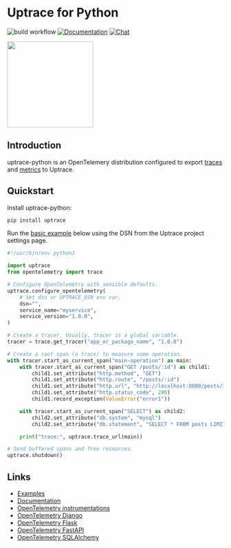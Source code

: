 # Uptrace for Python

![build workflow](https://github.com/uptrace/uptrace-python/actions/workflows/build.yml/badge.svg)
[![Documentation](https://img.shields.io/badge/uptrace-documentation-informational)](https://uptrace.dev/get/opentelemetry-python.html)
[![Chat](https://img.shields.io/badge/-telegram-red?color=white&logo=telegram&logoColor=black)](https://t.me/uptrace)

<a href="https://uptrace.dev/get/opentelemetry-python.html">
  <img src="https://uptrace.dev/get/devicon/python-original.svg" height="200px" />
</a>

## Introduction

uptrace-python is an OpenTelemery distribution configured to export
[traces](https://uptrace.dev/opentelemetry/distributed-tracing.html) and
[metrics](https://uptrace.dev/opentelemetry/metrics.html) to Uptrace.

## Quickstart

Install uptrace-python:

```bash
pip install uptrace
```

Run the [basic example](example/basic) below using the DSN from the Uptrace project settings page.

```python
#!/usr/bin/env python3

import uptrace
from opentelemetry import trace

# Configure OpenTelemetry with sensible defaults.
uptrace.configure_opentelemetry(
    # Set dsn or UPTRACE_DSN env var.
    dsn="",
    service_name="myservice",
    service_version="1.0.0",
)

# Create a tracer. Usually, tracer is a global variable.
tracer = trace.get_tracer("app_or_package_name", "1.0.0")

# Create a root span (a trace) to measure some operation.
with tracer.start_as_current_span("main-operation") as main:
    with tracer.start_as_current_span("GET /posts/:id") as child1:
        child1.set_attribute("http.method", "GET")
        child1.set_attribute("http.route", "/posts/:id")
        child1.set_attribute("http.url", "http://localhost:8080/posts/123")
        child1.set_attribute("http.status_code", 200)
        child1.record_exception(ValueError("error1"))

    with tracer.start_as_current_span("SELECT") as child2:
        child2.set_attribute("db.system", "mysql")
        child2.set_attribute("db.statement", "SELECT * FROM posts LIMIT 100")

    print("trace:", uptrace.trace_url(main))

# Send buffered spans and free resources.
uptrace.shutdown()
```

## Links

- [Examples](example)
- [Documentation](https://uptrace.dev/get/opentelemetry-python.html)
- [OpenTelemetry instrumentations](https://uptrace.dev/opentelemetry/instrumentations/?lang=python)
- [OpenTelemetry Django](https://uptrace.dev/opentelemetry/instrumentations/python-django.html)
- [OpenTelemetry Flask](https://uptrace.dev/opentelemetry/instrumentations/python-flask.html)
- [OpenTelemetry FastAPI](https://uptrace.dev/opentelemetry/instrumentations/python-fastapi.html)
- [OpenTelemetry SQLAlchemy](https://uptrace.dev/opentelemetry/instrumentations/python-sqlalchemy.html)
